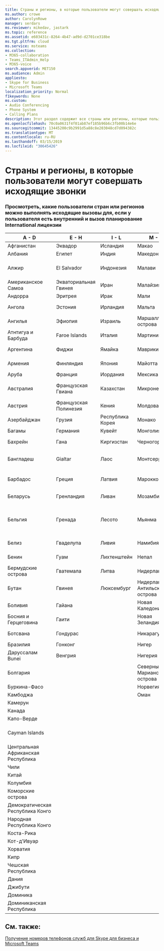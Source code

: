 ```yaml
---
title: Страны и регионы, в которые пользователи могут совершать исходящие звонки
ms.author: crowe
author: CarolynRowe
manager: serdars
ms.reviewer: mikedav, jastark
ms.topic: reference
ms.assetid: e603431c-8264-4b47-ad9d-d2701ce318be
ms.tgt.pltfrm: cloud
ms.service: msteams
ms.collection:
- M365-collaboration
- Teams_ITAdmin_Help
- M365-voice
search.appverid: MET150
ms.audience: Admin
appliesto:
- Skype for Business
- Microsoft Teams
localization_priority: Normal
f1keywords: None
ms.custom:
- Audio Conferencing
- Phone System
- Calling Plans
description: Этот раздел содержит все страны или регионы, которые пользователи можно установить исходящие вызовы, если у них есть вызов планирование.
ms.openlocfilehash: 70c0a0631f4f01ab87ef185b96b6c3fb00b14e6e
ms.sourcegitcommit: 13445200c9b2991d5a88c8e203048cd7d094382c
ms.translationtype: MT
ms.contentlocale: ru-RU
ms.lasthandoff: 03/15/2019
ms.locfileid: "30645426"
---
```

# <a name="users-can-make-outbound-calls-to-these-countries-and-regions"></a>Страны и регионы, в которые пользователи могут совершать исходящие звонки

### <a name="see-what-countriesregions-users-can-make-outbound-calls-to-if-the-user-has-the-domestic-and-international-calling-plan-license"></a>Просмотреть, какие пользователи стран или регионов можно выполнять исходящие вызовы для, если у пользователя есть внутренний и вызов планирование International лицензии

|**A - D**| **E - H**|**I - L**|**M - O**|**P - S**|**T - Z**|
---|---|---|---|---|---|
|Афганистан|Эквадор |Исландия |Макао |Пакистан |Тайвань   |
|Албания|Египет |Индия |Македония |Палау |Таджикистан   |
|Алжир|El Salvador |Индонезия |Малави |Palestinian Authority |Объединенная Республика Танзания  |
|Американское Самоа|Экваториальная Гвинея |Иран |Малайзия |Панама | Таиланд   |
|Андорра |Эритрея |Ирак |Мали |Парагвай |Того   |
|Ангола |Эстония |Ирландия |Мальта |Перу | Тринидад и Тобаго  |
|Ангилья |Эфиопия |Израиль |Маршалловы острова | Филиппины | Турция |
|Атнтигуа и Барбуда | Faroe Islands |Италия |Мартиника |Польша |Туркменистан |
|Аргентина|Фиджи |Ямайка |Маврикий |Португалия |О-ва Теркс и Кайкос   |
|Армения |Финляндия |Япония |Майотта | Пуэрто-Рико |Уганда  |
|Аруба |Франция |Иордания |Мексика |Катар | Украина   |
|Австралия |Французская Гвиана |Казахстан |Микронезия |Реюньон |Объединенные Арабские Эмираты  |
|Австрия |Французская Полинезия |Кения |Молдова |Румыния |Соединенное Королевство |
|Азербайджан |Грузия |Республика Корея |Монако | Россия |США  |
|Багамы |Германия |Кувейт |Монголия |Руанда | Уругвай |
|Бахрейн |Гана |Киргизстан |Черногория | Сент-Китс и Невис |Узбекистан  |
|Бангладеш |Gialtar |Лаос |Монтсеррат | Сент-Люсия |Город-государство Ватикан  |
|Барбадос |Греция |Латвия |Марокко |Сент-Винсент и Гренадины |Венесуэла   |
|Беларусь |Гренландия |Ливан |Мозамбик | Сан-Марино |Вьетнам  |
|Бельгия |Гренада |Лесото |Мьянма | Saudi Arabia (المملكة العربية السعودية) | Виргинские острова (Великобритания) |
|Белиз |Гваделупа |Ливия |Намибия |Сенегал | Виргинские острова (США)  |
|Бенин |Гуам |Лихтенштейн |Непал | Сербия | Острова Уоллис и Футуна  |
|Бермудские острова |Гватемала |Литва |Нидерланды |Сингапур |Йемен |
|Бутан |Гвинея |Люксембург |Нидерландские Антильские острова |Словакия |Замбия  |
|Боливия |Гайана| |Новая Каледония |Словения |Зимбабве |
|Босния и Герцеговина |Гаити ||Новая Зеландия |ЮАР | 
|Ботсвана |Гондурас ||Никарагуа |Южно Судан |
|Бразилия |Гонконг ||Нигер |Испания | 
|Даруссалам Bunei |Венгрия ||Нигерия |Sri Lanka | 
|Болгария |||Северные Марианские острова |Сен-Пьер и Миклеон |
|Буркина-Фасо |||Норвегия |Судан |
|Камбоджа |||Оман |Суринам | 
|Камерун ||||Свазиленд |
|Канада ||||Швеция | 
|Капо-Верде ||||Швейцария |
|Cayman Islands ||||Сирийская Арабская Республика |
|Центральная Африканская Республика |
|Чили |
|Китай |
|Колумбия |
|Коморские острова |
|Демократическая Республика Конго |
|Народная Республика Конго |
|Коста-Рика |
|Кот-д'Ивуар |
|Хорватия |
|Кипр |
|Чешская Республика |
|Дания |
|Джибути |
|Доминика |
|Доминиканская Республика |

## <a name="related-topics"></a>См. также:

[Получение номеров телефонов служб для Skype для бизнеса и Microsoft Teams](/SkypeForBusiness/what-is-phone-system-in-office-365/getting-service-phone-numbers)

  
 
